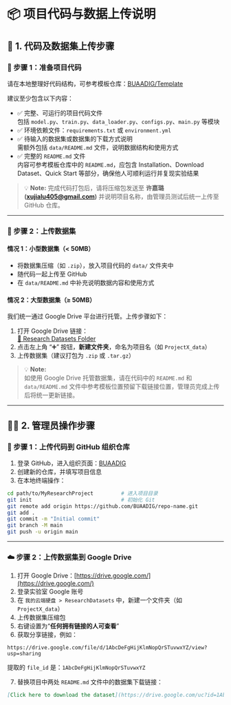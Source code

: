 
# 📦 项目代码与数据上传说明

## 📘 1. 代码及数据集上传步骤

### 🧰 步骤 1：准备项目代码

请在本地整理好代码结构，可参考模板仓库：[BUAADIG/Template](https://github.com/BUAADIG/Template)

建议至少包含以下内容：

- ✅ 完整、可运行的项目代码文件  
  包括 `model.py`、`train.py`、`data_loader.py`、`configs.py`、`main.py` 等模块
- ✅ 环境依赖文件：`requirements.txt` 或 `environment.yml`
- ✅ 待输入的数据集或数据集的下载方式说明  
  需额外包括 `data/README.md` 文件，说明数据结构和使用方式
- ✅ 完整的 `README.md` 文件  
  内容可参考模板仓库中的 `README.md`，应包含 Installation、Download Dataset、Quick Start 等部分，确保他人可顺利运行并复现实验结果

> 💡 **Note:** 完成代码打包后，请将压缩包发送至 **许嘉璐 (xujialu405@gmail.com)** 并说明项目名称，由管理员测试后统一上传至 GitHub 仓库。

---

### 📂 步骤 2：上传数据集

#### 情况 1：小型数据集（< 50MB）

- 将数据集压缩（如 `.zip`），放入项目代码的 `data/` 文件夹中
- 随代码一起上传至 GitHub
- 在 `data/README.md` 中补充说明数据内容和使用方式

#### 情况 2：大型数据集（≥ 50MB）

我们统一通过 Google Drive 平台进行托管。上传步骤如下：

1. 打开 Google Drive 链接：  
   [📁 Research Datasets Folder](https://drive.google.com/drive/folders/15aAt-6GX53iMOR4TmAeLY80osrsGf4yo?usp=sharing)
2. 点击左上角 “➕” 按钮，**新建文件夹**，命名为项目名（如 `ProjectX_data`）
3. 上传数据集（建议打包为 `.zip` 或 `.tar.gz`）

> 💡 **Note:**  
> 如使用 Google Drive 托管数据集，请在代码中的 `README.md` 和 `data/README.md` 文件中参考模板位置预留下载链接位置，管理员完成上传后将统一更新链接。

---

## 🧑‍💼 2. 管理员操作步骤

### 🔧 步骤 1：上传代码到 GitHub 组织仓库

1. 登录 GitHub，进入组织页面：[BUAADIG](https://github.com/BUAADIG)
2. 创建新的仓库，并填写项目信息
3. 在本地终端操作：

```bash
cd path/to/MyResearchProject         # 进入项目目录
git init                             # 初始化 Git
git remote add origin https://github.com/BUAADIG/repo-name.git
git add .
git commit -m "Initial commit"
git branch -M main
git push -u origin main
```

---

### ☁️ 步骤 2：上传数据集到 Google Drive

1. 打开 Google Drive：[https://drive.google.com/](https://drive.google.com/)
2. 登录实验室 Google 账号
3. 在 `我的云端硬盘 > ResearchDatasets` 中，新建一个文件夹（如 `ProjectX_data`）
4. 上传数据集压缩包
5. 右键设置为“**任何拥有链接的人可查看**”
6. 获取分享链接，例如：

```
https://drive.google.com/file/d/1AbcDeFgHijKlmNopQrSTuvwxYZ/view?usp=sharing
```

提取的 `file_id` 是：`1AbcDeFgHijKlmNopQrSTuvwxYZ`

7. 替换项目中两处 `README.md` 文件中的数据集下载链接：

```markdown
[Click here to download the dataset](https://drive.google.com/uc?id=1AbcDeFgHijKlmNopQrSTuvwxYZ)
```
